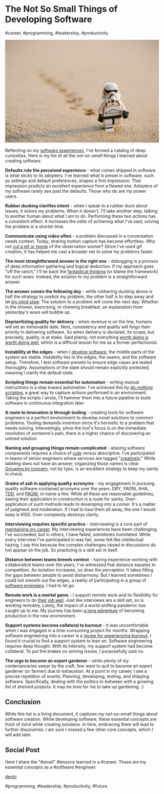 # The Not So Small Things of Developing Software
#career, #programming, #leadership, #productivity

![Photo by Daniel K Cheung on Unsplash](images/64-01.jpeg)

Reflecting on my [software experiences](https://dev.to/solidi/rediscovering-the-plan-file-4k1i), I've formed a catalog of deep curiosities. Here is my list of all the *not-so-small* things I learned about creating software.

**Defaults rule the perceived experience** - what comes shipped in software is what sticks to its adopters. I've learned what is preset in software, such as settings and default preferences, shapes a first impression. That impression predicts an excellent experience from a flawed one. Adopters of my software rarely see past the defaults. Those who do are my power users.

**Rubber ducking clarifies intent** - when I speak to a rubber duck about issues, it solves my problems. When it doesn't,  I'll take another step, talking to another human about what I am to do. Performing these two actions has a consistent effect. It increases the odds of achieving what I've said, solving the problem in a shorter time.

**Communicate using video often** - a problem discussed in a conversation needs context. Today, sharing motion capture has become effortless. Why not [cut a gif or movie](https://www.cockos.com/licecap/) of the observation sooner? Since I've used gif creation, it has helped me cast a broader net to solve my problems faster.

**The most straightforward answer is the right one** - debugging is a  process of deep information gathering and logical deduction. If my approach goes "off the ranch," I'll tie back the [fantastical thinking](https://dev.to/solidi/short-circuiting-fantastical-debugging-ig3) (or blame the framework) for such woes. Instead, the solution to my problem is a straightforward answer.

**The answer comes the following day** - while rubbering ducking above is half the strategy to unstick my problem, the other half is to step away and let [my mind stew](https://medium.com/hackernoon/the-manager-stew-dd59cd653728). The solution to a problem will come the next day. Whether in the shower, exercising, or chewing breakfast, an explanation from yesterday's woes will bubble up.

**Deprioritizing quality for delivery** - when revenue is on the line, humans will set an immovable date. Next, consistency and quality will forgo their priority in delivering software. So when delivery is declared, its scope, but precisely, quality, is at stake. Said plainly, not everything [worth doing is worth doing well](https://medium.com/@solidi/read-these-5-passionate-software-engineering-books-this-holiday-6c6ad8fbd211), which is a difficult lesson for me as a former perfectionist.

**Instability at the edges** - when I [develop software](https://medium.com/hackernoon/software-is-unlike-construction-c0284ee4b723), the middle parts of the system are stable. Instability lies in the edges, the seams, and the software setup. Therefore, I test software presets to ensure edge cases are tested thoroughly. Assumptions of the state should remain explicitly protected, meaning I clarify the default state.

**Scripting things remain essential for automation** - writing manual instructions is a step toward automation. I've achieved this by [do-nothing scripting](https://blog.danslimmon.com/2019/07/15/do-nothing-scripting-the-key-to-gradual-automation/), a great way to capture actions performed in an environment. Taking the scripts I wrote, I'll hammer them into a future pipeline to build software in continuous integration later.

**A route to innovation is through tooling** - creating tools for software engineers is a perfect environment to develop novel solutions to common problems. Tooling demands invention since it's hermetic to a problem that needs solving. Interestingly, since the tool's focus is on the immediate resolution of someone's pain, there is a higher chance of discovering an untried solution.

**Naming and grouping things remain complicated** - aliasing software components requires a choice of [cute](https://ntietz.com/blog/name-your-projects-cutesy-things/) versus descriptive. I've participated in teams of senior engineers where services are tagged "[creatively](https://dev.to/solidi/the-next-fantastic-software-project-code-name-bbd)." While labeling does not have an answer, organizing those names is clear. [Grouping by concern](https://twitter.com/housecor/status/1603428432091701252), not by type, is an excellent strategy to keep my sanity in check.

**Grains of salt in applying quality acronyms** - my engagement in pursuing quality software contained acronyms over the years. DRY, YAGNI, AHA, [TDD](https://medium.com/free-code-camp/8-observations-on-test-driven-development-a9b5144f868), and [PAGNI](https://simonwillison.net/2021/Jul/1/pagnis/), to name a few. While all these are reasonable guidelines, easing their application in construction is a route for sanity. Over-application of such methods leads to developing into a corner. It's a matter of judgment and moderation. If I had to haul them all away, the one I would keep is KISS. Over-complexity destroys clarity.

**Interviewing requires specific practice** - interviewing is a core part of [maintaining my career](https://dev.to/solidi/find-career-freedom-with-a-daily-code-workout-18e9). My interviewing experiences have been challenging. I've succeeded, but in others, I have failed, sometimes humiliated. While every interview I've participated in was fair, some felt like intellectual hazing. I say this because the complex challenges raised in discussions do not appear on the job. So practicing is a skill set in itself.

**Distance between teams breeds contest** - having experience working with collaborative teams over the years, I've witnessed that distance equates to competition. As isolation increases, so does the perception. It takes filling the gaps between people to avoid disharmony. But I learned sometimes I could not smooth out the edges, a reality of participating in a group of [software engineers](https://dev.to/solidi/what-is-a-software-engineer-anyway-3fb2). I had to let go.

**Remote work is a mental game** - I support remote work and its flexibility for engineers to do [their job well](https://medium.com/@solidi/do-great-at-working-remotely-adbfe4b7452b). Just like interviews are a skill set, so is working remotely. Lately, the impact of a world-shifting pandemic has caught up to me. My journey has been [a long adventure](https://medium.com/@solidi/the-world-i-worked-into-no-longer-exists-732659963058) of becoming productive in the new environment.

**Support systems become collateral to burnout** - it was uncomfortable when I was engaged in a time-consuming project for months. Wrapping software engineering into a career is a [recipe for experiencing burnout](https://medium.com/@solidi/my-goal-is-to-ship-c772f63c278d). I found it crucial to find a support system to lean on. Software engineering requires deep thought. With its intensity, my support system had become collateral. To put the brakes on solving issues, I purposefully said no.

**The urge to become an expert gardener** - while plenty of my contemporaries swear by the craft, few want to quit to become an expert gardener (or farmer) due to exhaustion. At a point in my career, I see a precise repetition of events. Planning, developing, testing, and shipping software. Specifically, dealing with the politics in-between with a growing list of shelved projects. It may be time for me to take up gardening. :)

## Conclusion

While this list is a living document, it captures my *not-so-small* things about software creation. While developing software, these essential concepts are front of mind while creating solutions. In time, embracing them will lead to further discoveries. I am sure I missed a few other core concepts, which I will add later.

## Social Post

Here I share the "#small" #lessons learned in a #career. These are my essential concepts as a #software #engineer.

[devto](https://dev.to/solidi/the-not-so-small-things-of-developing-software-3emi)

#programming, #leadership, #productivity, #future
